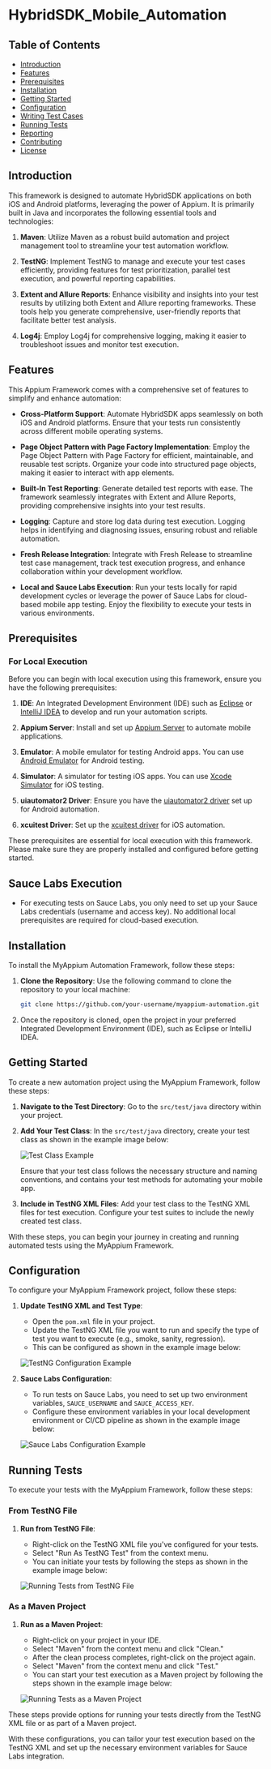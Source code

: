 # HybridSDK_Mobile_Automation

## Table of Contents

- [Introduction](#introduction)
- [Features](#features)
- [Prerequisites](#prerequisites)
- [Installation](#installation)
- [Getting Started](#getting-started)
- [Configuration](#configuration)
- [Writing Test Cases](#writing-test-cases)
- [Running Tests](#running-tests)
- [Reporting](#reporting)
- [Contributing](#contributing)
- [License](#license)

## Introduction

This framework is designed to automate HybridSDK applications on both iOS and Android platforms, leveraging the power of Appium. It is primarily built in Java and incorporates the following essential tools and technologies:

1. **Maven**: Utilize Maven as a robust build automation and project management tool to streamline your test automation workflow.

2. **TestNG**: Implement TestNG to manage and execute your test cases efficiently, providing features for test prioritization, parallel test execution, and powerful reporting capabilities.

3. **Extent and Allure Reports**: Enhance visibility and insights into your test results by utilizing both Extent and Allure reporting frameworks. These tools help you generate comprehensive, user-friendly reports that facilitate better test analysis.
   
5. **Log4j**: Employ Log4j for comprehensive logging, making it easier to troubleshoot issues and monitor test execution.


## Features

This Appium Framework comes with a comprehensive set of features to simplify and enhance automation:

- **Cross-Platform Support**: Automate HybridSDK apps seamlessly on both iOS and Android platforms. Ensure that your tests run consistently across different mobile operating systems.

- **Page Object Pattern with Page Factory Implementation**: Employ the Page Object Pattern with Page Factory for efficient, maintainable, and reusable test scripts. Organize your code into structured page objects, making it easier to interact with app elements.

- **Built-In Test Reporting**: Generate detailed test reports with ease. The framework seamlessly integrates with Extent and Allure Reports, providing comprehensive insights into your test results.

- **Logging**: Capture and store log data during test execution. Logging helps in identifying and diagnosing issues, ensuring robust and reliable automation.

- **Fresh Release Integration**: Integrate with Fresh Release to streamline test case management, track test execution progress, and enhance collaboration within your development workflow.

- **Local and Sauce Labs Execution**: Run your tests locally for rapid development cycles or leverage the power of Sauce Labs for cloud-based mobile app testing. Enjoy the flexibility to execute your tests in various environments.


## Prerequisites

### For Local Execution

Before you can begin with local execution using this framework, ensure you have the following prerequisites:

1. **IDE**: An Integrated Development Environment (IDE) such as [Eclipse](https://www.eclipse.org/) or [IntelliJ IDEA](https://www.jetbrains.com/idea/) to develop and run your automation scripts.

2. **Appium Server**: Install and set up [Appium Server](http://appium.io/) to automate mobile applications.

3. **Emulator**: A mobile emulator for testing Android apps. You can use [Android Emulator](https://developer.android.com/studio/run/emulator) for Android testing.

4. **Simulator**: A simulator for testing iOS apps. You can use [Xcode Simulator](https://developer.apple.com/documentation/xcode/running_ios_simulator_in_applescript) for iOS testing.

5. **uiautomator2 Driver**: Ensure you have the [uiautomator2 driver](https://appium.io/docs/en/2.1/quickstart/uiauto2-driver/) set up for Android automation.

6. **xcuitest Driver**: Set up the [xcuitest driver](https://appium.github.io/appium-xcuitest-driver/4.16/setup/) for iOS automation.

These prerequisites are essential for local execution with this framework. Please make sure they are properly installed and configured before getting started.

## Sauce Labs Execution

- For executing tests on Sauce Labs, you only need to set up your Sauce Labs credentials (username and access key). No additional local prerequisites are required for cloud-based execution.

## Installation

To install the MyAppium Automation Framework, follow these steps:

1. **Clone the Repository**: Use the following command to clone the repository to your local machine:

   ```bash
   git clone https://github.com/your-username/myappium-automation.git

2. Once the repository is cloned, open the project in your preferred Integrated Development Environment (IDE), such as Eclipse or IntelliJ IDEA.

## Getting Started

To create a new automation project using the MyAppium Framework, follow these steps:

1. **Navigate to the Test Directory**: Go to the `src/test/java` directory within your project.

2. **Add Your Test Class**: In the `src/test/java` directory, create your test class as shown in the example image below:

   ![Test Class Example](images/test-class-example.png)

   Ensure that your test class follows the necessary structure and naming conventions, and contains your test methods for automating your mobile app.

3. **Include in TestNG XML Files**: Add your test class to the TestNG XML files for test execution. Configure your test suites to include the newly created test class.

With these steps, you can begin your journey in creating and running automated tests using the MyAppium Framework.

## Configuration

To configure your MyAppium Framework project, follow these steps:

1. **Update TestNG XML and Test Type**:
   - Open the `pom.xml` file in your project.
   - Update the TestNG XML file you want to run and specify the type of test you want to execute (e.g., smoke, sanity, regression).
   - This can be configured as shown in the example image below:

   ![TestNG Configuration Example](images/testng-configuration-example.png)

2. **Sauce Labs Configuration**:
   - To run tests on Sauce Labs, you need to set up two environment variables, `SAUCE_USERNAME` and `SAUCE_ACCESS_KEY`.
   - Configure these environment variables in your local development environment or CI/CD pipeline as shown in the example image below:

   ![Sauce Labs Configuration Example](images/saucelabs-configuration-example.png)


## Running Tests

To execute your tests with the MyAppium Framework, follow these steps:

### From TestNG File

1. **Run from TestNG File**:
   - Right-click on the TestNG XML file you've configured for your tests.
   - Select "Run As TestNG Test" from the context menu.
   - You can initiate your tests by following the steps as shown in the example image below:

   ![Running Tests from TestNG File](images/run-testng-example.png)

### As a Maven Project

1. **Run as a Maven Project**:
   - Right-click on your project in your IDE.
   - Select "Maven" from the context menu and click "Clean."
   - After the clean process completes, right-click on the project again.
   - Select "Maven" from the context menu and click "Test."
   - You can start your test execution as a Maven project by following the steps shown in the example image below:

   ![Running Tests as a Maven Project](images/run-maven-example.png)

These steps provide options for running your tests directly from the TestNG XML file or as part of a Maven project.

With these configurations, you can tailor your test execution based on the TestNG XML and set up the necessary environment variables for Sauce Labs integration.


